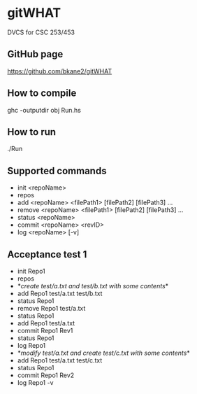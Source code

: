 # gitWHAT
DVCS for CSC 253/453

## GitHub page
https://github.com/bkane2/gitWHAT

## How to compile
ghc -outputdir obj Run.hs

## How to run
./Run

## Supported commands
* init \<repoName>
* repos
* add \<repoName> \<filePath1> \[filePath2\] \[filePath3\] ...
* remove \<repoName> \<filePath1> \[filePath2\] \[filePath3\] ...
* status \<repoName>
* commit \<repoName> \<revID>
* log \<repoName> \[-v\]

## Acceptance test 1
* init Repo1
* repos
* \**create test/a.txt and test/b.txt with some contents*\*
* add Repo1 test/a.txt test/b.txt
* status Repo1
* remove Repo1 test/a.txt
* status Repo1
* add Repo1 test/a.txt
* commit Repo1 Rev1
* status Repo1
* log Repo1
* \**modify test/a.txt and create test/c.txt with some contents*\*
* add Repo1 test/a.txt test/c.txt
* status Repo1
* commit Repo1 Rev2
* log Repo1 -v